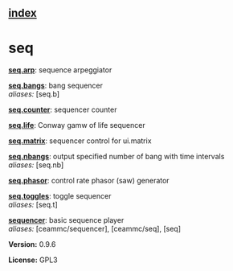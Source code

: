 [index](index.html) 
---

# seq




[**seq.arp**](seq.arp.html): sequence arpeggiator 

[**seq.bangs**](seq.bangs.html): bang sequencer <br>
_aliases:_ \[seq.b\]


[**seq.counter**](seq.counter.html): sequencer counter 

[**seq.life**](seq.life.html): Conway gamw of life sequencer 

[**seq.matrix**](seq.matrix.html): sequencer control for ui.matrix 

[**seq.nbangs**](seq.nbangs.html): output specified number of bang with time intervals <br>
_aliases:_ \[seq.nb\]


[**seq.phasor**](seq.phasor.html): control rate phasor (saw) generator 

[**seq.toggles**](seq.toggles.html): toggle sequencer <br>
_aliases:_ \[seq.t\]


[**sequencer**](sequencer.html): basic sequence player <br>
_aliases:_ \[ceammc/sequencer\], \[ceammc/seq\], \[seq\]



**Version:** 0.9.6

**License:** GPL3
